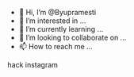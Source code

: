 - 👋 Hi, I’m @Byupramesti
- 👀 I’m interested in ...
- 🌱 I’m currently learning ...
- 💞️ I’m looking to collaborate on ...
- 📫 How to reach me ...

<!---
Byupramesti/Byupramesti is a ✨ special ✨ repository because its `README.md` (this file) appears on your GitHub profile.
You can click the Preview link to take a look at your changes.
--->hack instagram

